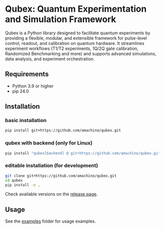 # Qubex: Quantum Experimentation and Simulation Framework

Qubex is a Python library designed to facilitate quantum experiments by providing a flexible, modular, and extensible framework for pulse-level control, readout, and calibration on quantum hardware. It streamlines experiment workflows (T1/T2 experiments, 1Q/2Q gate calibration, Randomized Benchmarking and more) and supports advanced simulations, data analysis, and experiment orchestration.

## Requirements

- Python 3.9 or higher
- pip 24.0

## Installation

### basic installation

```bash
pip install git+https://github.com/amachino/qubex.git
```

### qubex with backend (only for Linux)

```bash
pip install "qubex[backend] @ git+https://github.com/amachino/qubex.git"
```

### editable installation (for development)

```bash
git clone git+https://github.com/amachino/qubex.git
cd qubex
pip install -e .
```

Check available versions on the [release page](https://github.com/amachino/qubex/releases).

## Usage

See the [examples](https://github.com/amachino/qubex/tree/main/docs/examples) folder for usage examples.
